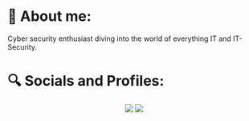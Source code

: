 # 👋 About me:
Cyber security enthusiast diving into the world of everything IT and IT-Security.

# :mag: Socials and Profiles:
<p align="center">
<a target=_blank" href="https://www.linkedin.com/in/krusve"/"><img src="https://img.shields.io/badge/LinkedIn-0077B5?style=for-the-badge&logo=linkedin&logoColor=white" /></a>
<a href="https://tryhackme.com/p/svenKru"/">  <img src="https://img.shields.io/badge/TryHackMe-212C42.svg?style=for-the-badge&logo=TryHackMe&logoColor=white" /></a>
</p>
